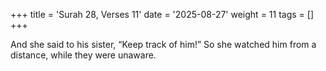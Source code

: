+++
title = 'Surah 28, Verses 11'
date = '2025-08-27'
weight = 11
tags = []
+++

And she said to his sister, “Keep track of him!” So she watched him from a distance, while they were unaware.